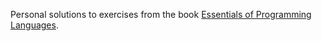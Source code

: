 Personal solutions to exercises from the book [Essentials of Programming Languages](http://www.eopl3.com).